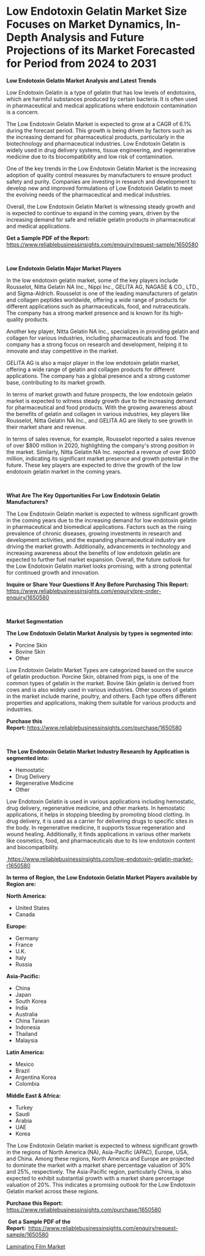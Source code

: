 <p><h1>Low Endotoxin Gelatin Market Size Focuses on Market Dynamics, In-Depth Analysis and Future Projections of its Market Forecasted for Period from 2024 to 2031</h1></p><p><strong>Low Endotoxin Gelatin Market Analysis and Latest Trends</strong></p>
<p><p>Low Endotoxin Gelatin is a type of gelatin that has low levels of endotoxins, which are harmful substances produced by certain bacteria. It is often used in pharmaceutical and medical applications where endotoxin contamination is a concern.</p><p>The Low Endotoxin Gelatin Market is expected to grow at a CAGR of 6.1% during the forecast period. This growth is being driven by factors such as the increasing demand for pharmaceutical products, particularly in the biotechnology and pharmaceutical industries. Low Endotoxin Gelatin is widely used in drug delivery systems, tissue engineering, and regenerative medicine due to its biocompatibility and low risk of contamination.</p><p>One of the key trends in the Low Endotoxin Gelatin Market is the increasing adoption of quality control measures by manufacturers to ensure product safety and purity. Companies are investing in research and development to develop new and improved formulations of Low Endotoxin Gelatin to meet the evolving needs of the pharmaceutical and medical industries.</p><p>Overall, the Low Endotoxin Gelatin Market is witnessing steady growth and is expected to continue to expand in the coming years, driven by the increasing demand for safe and reliable gelatin products in pharmaceutical and medical applications.</p></p>
<p><strong>Get a Sample PDF of the Report:&nbsp;</strong> <a href="https://www.reliablebusinessinsights.com/enquiry/request-sample/1650580">https://www.reliablebusinessinsights.com/enquiry/request-sample/1650580</a></p>
<p>&nbsp;</p>
<p><strong>Low Endotoxin Gelatin Major Market Players</strong></p>
<p><p>In the low endotoxin gelatin market, some of the key players include Rousselot, Nitta Gelatin NA Inc., Nippi Inc., GELITA AG, NAGASE & CO., LTD., and Sigma-Aldrich. Rousselot is one of the leading manufacturers of gelatin and collagen peptides worldwide, offering a wide range of products for different applications such as pharmaceuticals, food, and nutraceuticals. The company has a strong market presence and is known for its high-quality products.</p><p>Another key player, Nitta Gelatin NA Inc., specializes in providing gelatin and collagen for various industries, including pharmaceuticals and food. The company has a strong focus on research and development, helping it to innovate and stay competitive in the market.</p><p>GELITA AG is also a major player in the low endotoxin gelatin market, offering a wide range of gelatin and collagen products for different applications. The company has a global presence and a strong customer base, contributing to its market growth.</p><p>In terms of market growth and future prospects, the low endotoxin gelatin market is expected to witness steady growth due to the increasing demand for pharmaceutical and food products. With the growing awareness about the benefits of gelatin and collagen in various industries, key players like Rousselot, Nitta Gelatin NA Inc., and GELITA AG are likely to see growth in their market share and revenue.</p><p>In terms of sales revenue, for example, Rousselot reported a sales revenue of over $800 million in 2020, highlighting the company's strong position in the market. Similarly, Nitta Gelatin NA Inc. reported a revenue of over $600 million, indicating its significant market presence and growth potential in the future. These key players are expected to drive the growth of the low endotoxin gelatin market in the coming years.</p></p>
<p>&nbsp;</p>
<p><strong>What Are The Key Opportunities For Low Endotoxin Gelatin Manufacturers?</strong></p>
<p><p>The Low Endotoxin Gelatin market is expected to witness significant growth in the coming years due to the increasing demand for low endotoxin gelatin in pharmaceutical and biomedical applications. Factors such as the rising prevalence of chronic diseases, growing investments in research and development activities, and the expanding pharmaceutical industry are driving the market growth. Additionally, advancements in technology and increasing awareness about the benefits of low endotoxin gelatin are expected to further fuel market expansion. Overall, the future outlook for the Low Endotoxin Gelatin market looks promising, with a strong potential for continued growth and innovation.</p></p>
<p><strong>Inquire or Share Your Questions If Any Before Purchasing This Report:</strong> <a href="https://www.reliablebusinessinsights.com/enquiry/pre-order-enquiry/1650580">https://www.reliablebusinessinsights.com/enquiry/pre-order-enquiry/1650580</a></p>
<p>&nbsp;</p>
<p><strong>Market Segmentation</strong></p>
<p><strong>The Low Endotoxin Gelatin Market Analysis by types is segmented into:</strong></p>
<p><ul><li>Porcine Skin</li><li>Bovine Skin</li><li>Other</li></ul></p>
<p><p>Low Endotoxin Gelatin Market Types are categorized based on the source of gelatin production. Porcine Skin, obtained from pigs, is one of the common types of gelatin in the market. Bovine Skin gelatin is derived from cows and is also widely used in various industries. Other sources of gelatin in the market include marine, poultry, and others. Each type offers different properties and applications, making them suitable for various products and industries.</p></p>
<p><strong>Purchase this Report:&nbsp;</strong><a href="https://www.reliablebusinessinsights.com/purchase/1650580">https://www.reliablebusinessinsights.com/purchase/1650580</a></p>
<p>&nbsp;</p>
<p><strong>The Low Endotoxin Gelatin Market Industry Research by Application is segmented into:</strong></p>
<p><ul><li>Hemostatic</li><li>Drug Delivery</li><li>Regenerative Medicine</li><li>Other</li></ul></p>
<p><p>Low Endotoxin Gelatin is used in various applications including hemostatic, drug delivery, regenerative medicine, and other markets. In hemostatic applications, it helps in stopping bleeding by promoting blood clotting. In drug delivery, it is used as a carrier for delivering drugs to specific sites in the body. In regenerative medicine, it supports tissue regeneration and wound healing. Additionally, it finds applications in various other markets like cosmetics, food, and pharmaceuticals due to its low endotoxin content and biocompatibility.</p></p>
<p><a href="https://www.reliablebusinessinsights.com/low-endotoxin-gelatin-market-r1650580">&nbsp;https://www.reliablebusinessinsights.com/low-endotoxin-gelatin-market-r1650580</a></p>
<p><strong>In terms of Region, the Low Endotoxin Gelatin Market Players available by Region are:</strong></p>
<p>
    <p> <strong> North America: </strong>
        <ul>
            <li>United States</li>
            <li>Canada</li>
        </ul>
        </p> 
    <p> <strong> Europe: </strong>
        <ul>
            <li>Germany</li>
            <li>France</li>
            <li>U.K.</li>
            <li>Italy</li>
            <li>Russia</li>
        </ul>
        </p> 
    <p> <strong> Asia-Pacific: </strong>
        <ul>
            <li>China</li>
            <li>Japan</li>
            <li>South Korea</li>
            <li>India</li>
            <li>Australia</li>
            <li>China Taiwan</li>
            <li>Indonesia</li>
            <li>Thailand</li>
            <li>Malaysia</li>
        </ul>
        </p> 
    <p> <strong> Latin America: </strong>
        <ul>
            <li>Mexico</li>
            <li>Brazil</li>
            <li>Argentina Korea</li>
            <li>Colombia</li>
        </ul>
        </p> 
    <p> <strong> Middle East & Africa: </strong>
        <ul>
            <li>Turkey</li>
            <li>Saudi</li>
            <li>Arabia</li>
            <li>UAE</li>
            <li>Korea</li>
        </ul>
    </p>
    </p>
<p><p>The Low Endotoxin Gelatin market is expected to witness significant growth in the regions of North America (NA), Asia-Pacific (APAC), Europe, USA, and China. Among these regions, North America and Europe are projected to dominate the market with a market share percentage valuation of 30% and 25%, respectively. The Asia-Pacific region, particularly China, is also expected to exhibit substantial growth with a market share percentage valuation of 20%. This indicates a promising outlook for the Low Endotoxin Gelatin market across these regions.</p></p>
<p><strong>Purchase this Report: </strong><a href="https://www.reliablebusinessinsights.com/purchase/1650580">https://www.reliablebusinessinsights.com/purchase/1650580</a></p>
<p>&nbsp;<strong>Get a Sample PDF of the Report:&nbsp;&nbsp;</strong><a href="https://www.reliablebusinessinsights.com/enquiry/request-sample/1650580">https://www.reliablebusinessinsights.com/enquiry/request-sample/1650580</a></p>
<p><strong></strong></p>
<p><p><a href="https://github.com/ChiragRp1/Market-Research-Report-List-5/blob/main/laminating-film-market.md">Laminating Film Market</a></p></p>
